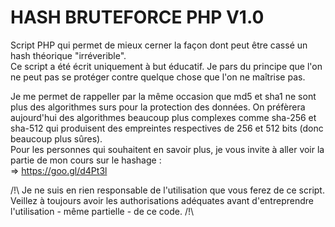 # HASH BRUTEFORCE PHP V1.0

Script PHP qui permet de mieux cerner la façon dont peut être cassé un hash théorique "irréverible".  
Ce script a été écrit uniquement à but éducatif. Je pars du principe que l'on ne peut pas se protéger contre quelque chose que l'on ne maîtrise pas.  
  
Je me permet de rappeller par la même occasion que md5 et sha1 ne sont plus des algorithmes surs pour la protection des données. On préfèrera aujourd'hui des algorithmes beaucoup plus complexes comme sha-256 et sha-512 qui produisent des empreintes respectives de 256 et 512 bits (donc beaucoup plus sûres).  
Pour les personnes qui souhaitent en savoir plus, je vous invite à aller voir la partie de mon cours sur le hashage :  
=> https://goo.gl/d4Pt3l

/!\ Je ne suis en rien responsable de l'utilisation que vous ferez de ce script. Veillez à toujours avoir les authorisations adéquates avant d'entreprendre l'utilisation - même partielle - de ce code. /!\

